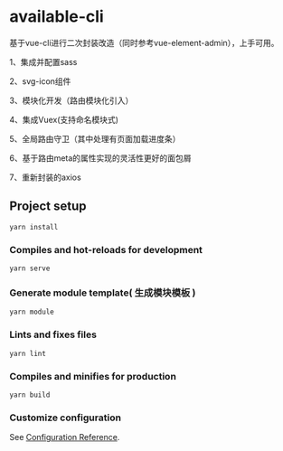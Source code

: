 # available-cli
基于vue-cli进行二次封装改造（同时参考vue-element-admin），上手可用。

1、集成并配置sass

2、svg-icon组件

3、模块化开发（路由模块化引入）

4、集成Vuex(支持命名模块式)

5、全局路由守卫（其中处理有页面加载进度条）

6、基于路由meta的属性实现的灵活性更好的面包屑

7、重新封装的axios

## Project setup
```
yarn install
```

### Compiles and hot-reloads for development
```
yarn serve
```

### Generate module template( 生成模块模板 )
```
yarn module
```

### Lints and fixes files
```
yarn lint
```

### Compiles and minifies for production
```
yarn build
```


### Customize configuration
See [Configuration Reference](https://cli.vuejs.org/config/).
